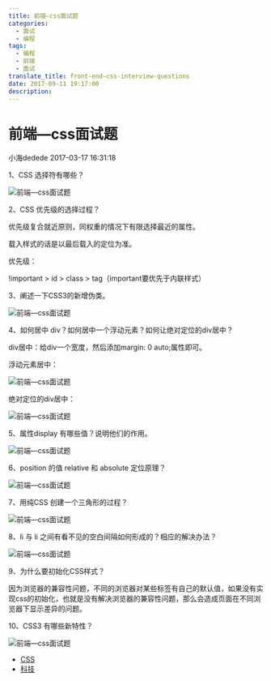 ```yaml
---
title: 前端—css面试题
categories:
  - 面试
  - 编程
tags:
  - 编程
  - 前端
  - 面试
translate_title: front-end—css-interview-questions
date: 2017-09-11 19:17:00
description:
---
```


# 前端—css面试题

小海dedede 2017-03-17 16:31:18

1、CSS 选择符有哪些？

![前端—css面试题](http://p9.pstatp.com/large/191f0001d4fe202a29e1)

2、CSS 优先级的选择过程？

优先级复合就近原则，同权重的情况下有限选择最近的属性。

载入样式的话是以最后载入的定位为准。

优先级：

!important > id > class > tag（important要优先于内联样式）

3、阐述一下CSS3的新增伪类。

![前端—css面试题](http://p9.pstatp.com/large/191f0001d6e9b63b2b25)

4、如何居中 div？如何居中一个浮动元素？如何让绝对定位的div居中？

div居中：给div一个宽度，然后添加margin: 0 auto;属性即可。

浮动元素居中：

![前端—css面试题](http://p3.pstatp.com/large/19190001edad07f39b6e)

绝对定位的div居中：

![前端—css面试题](http://p3.pstatp.com/large/191f0001e5f6b8e7ec92)

5、属性display 有哪些值？说明他们的作用。

![前端—css面试题](http://p3.pstatp.com/large/19190001efa19a3a4d0a)

6、position 的值 relative 和 absolute 定位原理？

![前端—css面试题](http://p3.pstatp.com/large/19210001cbfbc8c17b56)

7、用纯CSS 创建一个三角形的过程？

![前端—css面试题](http://p3.pstatp.com/large/191e0001f8be740419ee)

8、li 与 li 之间有看不见的空白间隔如何形成的？相应的解决办法？

![前端—css面试题](http://p1.pstatp.com/large/191f0001e9e0273378ad)

9、为什么要初始化CSS样式？

因为浏览器的兼容性问题，不同的浏览器对某些标签有自己的默认值，如果没有实现css的初始化，也就是没有解决浏览器的兼容性问题，那么会造成页面在不同浏览器下显示差异的问题。

10、CSS3 有哪些新特性？

![前端—css面试题](http://p9.pstatp.com/large/19210001d1e69085b570)

 

- [CSS](https://www.toutiao.com/search/?keyword=CSS)
- [科技](https://www.toutiao.com/search/?keyword=%E7%A7%91%E6%8A%80)